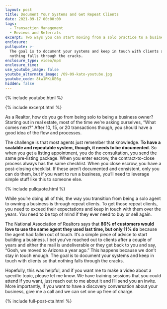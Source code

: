 ```yaml
---
layout: post
title: Document Your Systems and Get Repeat Clients
date: 2021-09-17 00:00:00
tags:
  - Transaction Management
  - Reviews and Referrals
excerpt: Two ways you can start moving from a solo practice to a business.
enclosure:
pullquote: >-
  The goal is to document your systems and keep in touch with clients so that
  nothing falls through the cracks.
enclosure_type: video/mp4
enclosure_time:
use_youtube_image: false
youtube_alternate_image: /09-09-kato-youtube.jpg
youtube_code: 8tw1PKiUE6g
hidden: false
---
```

{% include youtube.html %}

{% include excerpt.html %}

As a Realtor, how do you go from being solo to being a business owner? Starting out in real estate, most of the time we’re asking ourselves, “What comes next?” After 10, 15, or 20 transactions though, you should have a good idea of the flow and processes.

The challenge is that most agents just remember that knowledge. **To have a scalable and repeatable system, though, it needs to be documented**. So when you get a listing appointment, you do the consultation, you send the same pre-listing package. When you enter escrow, the contract-to-close process always has the same checklist. When you close escrow, you have a post-closing checklist. If these aren’t documented and consistent, only you can do them, but if you want to run a business, you’ll need to leverage simple stuff like this to someone else.

{% include pullquote.html %}

While you’re doing all of this, the way you transition from being a solo agent to owning a business is through repeat clients. To get those repeat clients, you need to exceed their expectations and keep in touch with them over the years. You need to be top of mind if they ever need to buy or sell again.

The National Association of Realtors says that **86% of customers would love to use the same agent they used last time, but only 11% do** because the agent had fallen out of touch. It’s a simple piece of advice to start building a business. I bet you’ve reached out to clients after a couple of years and either the mail is undeliverable or they get back to you and say, “Gosh, we moved to Arizona a year ago.” This happens because we don’t stay in touch enough. The goal is to document your systems and keep in touch with clients so that nothing falls through the cracks.

Hopefully, this was helpful, and if you want me to make a video about a specific topic, please let me know. We have training sessions that you could attend if you want, just reach out to me about it and I’ll send you an invite. More importantly, if you want to have a discovery conversation about your business, give me a call and we can set one up free of charge.

{% include full-post-cta.html %}
